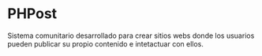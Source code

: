# PHPost

Sistema comunitario desarrollado para crear sitios webs donde los usuarios pueden publicar su propio contenido e intetactuar con ellos.
